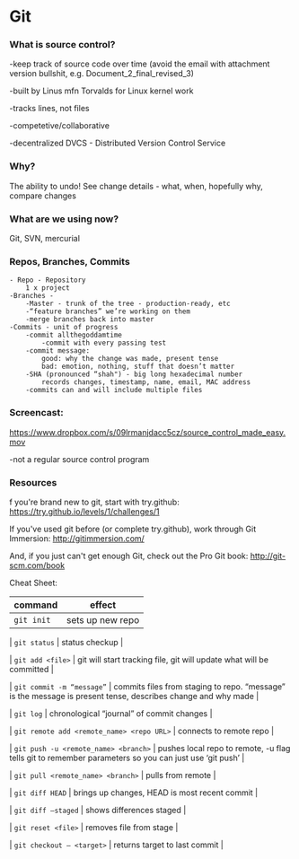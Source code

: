# Git

### What is source control?

-keep track of source code over time (avoid the email with attachment version bullshit, e.g. Document_2_final_revised_3)

-built by Linus mfn Torvalds for Linux kernel work

-tracks lines, not files

-competetive/collaborative

-decentralized
	DVCS - Distributed Version Control Service


### Why?
The ability to undo!
See change details - what, when, hopefully why, compare changes

### What are we using now?
Git, SVN, mercurial

### Repos, Branches, Commits
	- Repo - Repository
		1 x project
	-Branches -
		-Master - trunk of the tree - production-ready, etc
		-“feature branches” we’re working on them
		-merge branches back into master
	-Commits - unit of progress
		-commit allthegoddamtime
			-commit with every passing test
		-commit message:
			good: why the change was made, present tense
			bad: emotion, nothing, stuff that doesn’t matter
		-SHA (pronounced “shah") - big long hexadecimal number
			records changes, timestamp, name, email, MAC address
		-commits can and will include multiple files


### Screencast:
  https://www.dropbox.com/s/09lrmanjdacc5cz/source_control_made_easy.mov

-not a regular source control program

### Resources
f you're brand new to git, start with try.github: https://try.github.io/levels/1/challenges/1

If you've used git before (or complete try.github), work through Git Immersion: http://gitimmersion.com/

And, if you just can't get enough Git, check out the Pro Git book: http://git-scm.com/book




Cheat Sheet:

| command | effect           |
| ------------- | ----------- |
 | `git init`  |  sets up new repo |

 | `git status`  |  status checkup |

 | `git add <file>`  |  git will start tracking file, git will update what will be committed |

 | `git commit -m “message”`  |  commits files from staging to repo. “message” is the message is present tense, describes change and why made |

 | `git log`  |  chronological “journal” of commit changes |

 | `git remote add <remote_name> <repo URL>`  |  connects to remote repo |

 | `git push -u <remote_name> <branch>`  |  pushes local repo to remote, -u flag tells git to remember parameters so you can just use ‘git push’ |

 | `git pull <remote_name> <branch>`  |  pulls from remote |

 | `git diff HEAD`  |  brings up changes, HEAD is most recent commit |

 | `git diff —staged`  |  shows differences staged |

 | `git reset <file>`  |  removes file from stage |

 | `git checkout — <target>`  |  returns target to last commit |
